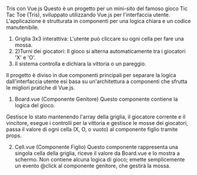 Tris con Vue.js
Questo è un progetto per un mini-sito del famoso gioco Tic Tac Toe (Tris), sviluppato utilizzando Vue.js per l'interfaccia utente. L'applicazione è strutturata in componenti per una logica chiara e un codice manutenibile.
1) Griglia 3x3 interattiva: L'utente può cliccare su ogni cella per fare una mossa.
2) 2)Turni dei giocatori: Il gioco si alterna automaticamente tra i giocatori 'X' e 'O'.
3) Il sistema controlla e dichiara la vittoria o un pareggio.

Il progetto è diviso in due componenti principali per separare la logica dall'interfaccia utente esi basa su un'architettura a componenti che sfrutta le migliori pratiche di Vue.js.

1. Board.vue (Componente Genitore)
Questo componente contiene la logica del gioco.

Gestisce lo stato mantenendo l'array della griglia, il giocatore corrente e il vincitore, esegue i controlli per la vittoria e gestisce le mosse dei giocatori, passa il valore di ogni cella (X, O, o vuoto) al componente figlio tramite props.

2. Cell.vue (Componente Figlio)
Questo componente rappresenta una singola cella della griglia, riceve il valore da Board.vue e lo mostra a schermo.
Non contiene alcuna logica di gioco; emette semplicemente un evento @click al componente genitore, che gestirà la mossa.
